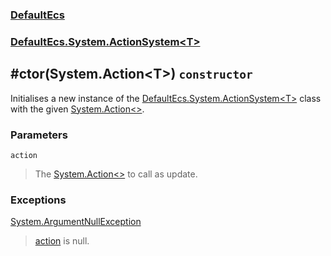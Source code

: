 ### [DefaultEcs](./DefaultEcs.md 'DefaultEcs')
### [DefaultEcs.System.ActionSystem&lt;T&gt;](./DefaultEcs-System-ActionSystem-T-.md 'DefaultEcs.System.ActionSystem&lt;T&gt;')
## #ctor(System.Action&lt;T&gt;) `constructor`
Initialises a new instance of the [DefaultEcs.System.ActionSystem&lt;T&gt;](./DefaultEcs-System-ActionSystem-T-.md 'DefaultEcs.System.ActionSystem&lt;T&gt;') class with the given [System.Action&lt;&gt;](https://docs.microsoft.com/en-us/dotnet/api/System.Action-1 'System.Action&lt;&gt;').
### Parameters

<a name='DefaultEcs-System-ActionSystem-T---ctor(System-Action-T-)-action'></a>
`action`
>The [System.Action&lt;&gt;](https://docs.microsoft.com/en-us/dotnet/api/System.Action-1 'System.Action&lt;&gt;') to call as update.
### Exceptions

[System.ArgumentNullException](https://docs.microsoft.com/en-us/dotnet/api/System.ArgumentNullException 'System.ArgumentNullException')
>[action](#DefaultEcs-System-ActionSystem-T---ctor(System-Action-T-)-action 'DefaultEcs.System.ActionSystem&lt;T&gt;.#ctor(System.Action&lt;T&gt;).action') is null.
